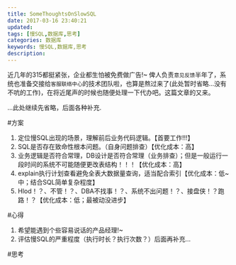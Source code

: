 ```yaml
---
title: SomeThoughtsOnSlowSQL
date: 2017-03-16 23:40:21
updated:
tags: [慢SQL,数据库,思考]
categories: 数据库
keywords: 慢SQL,数据库,思考
description:
---
```


近几年的315都挺紧张，企业都生怕被免费做广告!~
俾人负责`意见反馈`半年了，系统也准备交接给`客服联络中心`的技术团队啦，也算是熬过来了(此处暂时省略...没有不吭的工作)，在将近尾声的时候也随便处理一下代办吧。这篇文章的又来。

...此处继续先省略，后面各种补充.

#方案
1. 定位慢SQL出现的场景，理解前后业务代码逻辑。【首要工作!!!】
1. SQL是否存在致命性根本问题。（自身问题排查）【优化成本：高】
1. 业务逻辑是否符合常理，DB设计是否符合常理（业务排查）；但是一般运行一段时间的系统不可能随便更改表结构！！！【优化成本：高】
1. explain执行计划查看避免全表大数据量查询，适当配合索引【优化成本：低~中；结合SQL简单复杂程度】
1. Hlod！？、不管！？、DBA不找事！？、系统不出问题！？、接盘侠！？跑路！？【优化成本：低；最被动没进步】

#心得
1. 希望能遇到个些容易说话的产品经理!~
1. 评估慢SQL的严重程度（执行时长？执行次数？）后面再补充...

#思考

